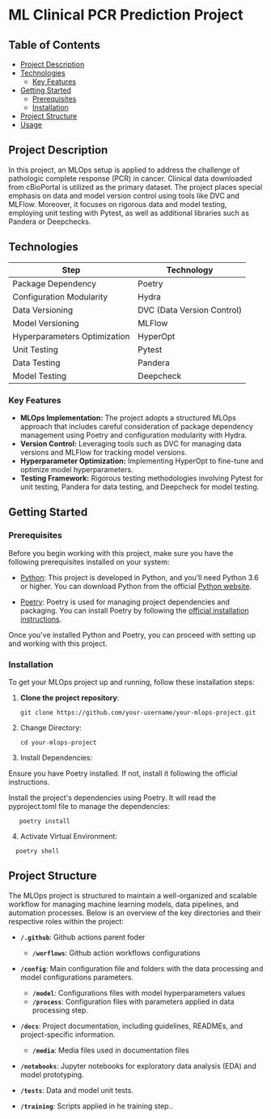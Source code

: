 # ML Clinical PCR Prediction Project

## Table of Contents

- [Project Description](#project-description)
- [Technologies](#Technologies)
  - [Key Features](#key-features)
- [Getting Started](#getting-started)
  - [Prerequisites](#prerequisites)
  - [Installation](#installation)
- [Project Structure](#project-structure)
- [Usage](#usage)




## Project Description

In this project, an MLOps setup is applied to address the challenge of pathologic complete response (PCR) in cancer. Clinical data downloaded from cBioPortal is utilized as the primary dataset. The project places special emphasis on data and model version control using tools like DVC and MLFlow. Moreover, it focuses on rigorous data and model testing, employing unit testing with Pytest, as well as additional libraries such as Pandera or Deepchecks.


## Technologies

| **Step** | **Technology** |
|---------|---------------|
| Package Dependency | Poetry |
| Configuration Modularity | Hydra |
| Data Versioning | DVC (Data Version Control) |
| Model Versioning | MLFlow |
| Hyperparameters Optimization | HyperOpt |
| Unit Testing | Pytest |
| Data Testing | Pandera |
| Model Testing | Deepcheck |

### Key Features

- **MLOps Implementation:** The project adopts a structured MLOps approach that includes careful consideration of package dependency management using Poetry and configuration modularity with Hydra.
- **Version Control:** Leveraging tools such as DVC for managing data versions and MLFlow for tracking model versions.
- **Hyperparameter Optimization:** Implementing HyperOpt to fine-tune and optimize model hyperparameters.
- **Testing Framework:** Rigorous testing methodologies involving Pytest for unit testing, Pandera for data testing, and Deepcheck for model testing.


## Getting Started

<!--
![Template](docs/media/clinical-cancer-template_page-0001.jpg)

![Template](docs/mediaprueba_animated.gif)

<img src="docs/mediaprueba_animated.gif" width="300" alt="GitHub Logo">
 
-->

### Prerequisites

Before you begin working with this project, make sure you have the following prerequisites installed on your system:

- [Python](https://www.python.org/downloads/): This project is developed in Python, and you'll need Python 3.6 or higher. You can download Python from the official [Python website](https://www.python.org/downloads/).

- [Poetry](https://python-poetry.org/): Poetry is used for managing project dependencies and packaging. You can install Poetry by following the [official installation instructions](https://python-poetry.org/docs/#installation).

Once you've installed Python and Poetry, you can proceed with setting up and working with this project.

### Installation

To get your MLOps project up and running, follow these installation steps:

1. **Clone the project repository**:

   ```shell
   git clone https://github.com/your-username/your-mlops-project.git

2. Change Directory:

   ```shell
   cd your-mlops-project

3. Install Dependencies:

Ensure you have Poetry installed. If not, install it following the official instructions.

Install the project's dependencies using Poetry. It will read the pyproject.toml file to manage the dependencies:

```shell
   poetry install
```

4. Activate Virtual Environment:

```shell
  poetry shell
```
## Project Structure

The MLOps project is structured to maintain a well-organized and scalable workflow for managing machine learning models, data pipelines, and automation processes. Below is an overview of the key directories and their respective roles within the project:

- **`/.github`**: Github actions parent foder

   - **`/worflows`**: Github action workflows configurations

- **`/config`**: Main configuration file and folders with the data processing and model configurations parameters.

  - **`/model`**: Configurations files with model hyperparameters values
  - **`/process`**: Configuration files with parameters applied in data processing step.

- **`/docs`**: Project documentation, including guidelines, READMEs, and project-specific information.

  - **`/media`**: Media files used in documentation files

- **`/notebooks`**: Jupyter notebooks for exploratory data analysis (EDA) and model prototyping.

- **`/tests`**: Data and model unit tests.

- **`/training`**: Scripts applied in he training step..

